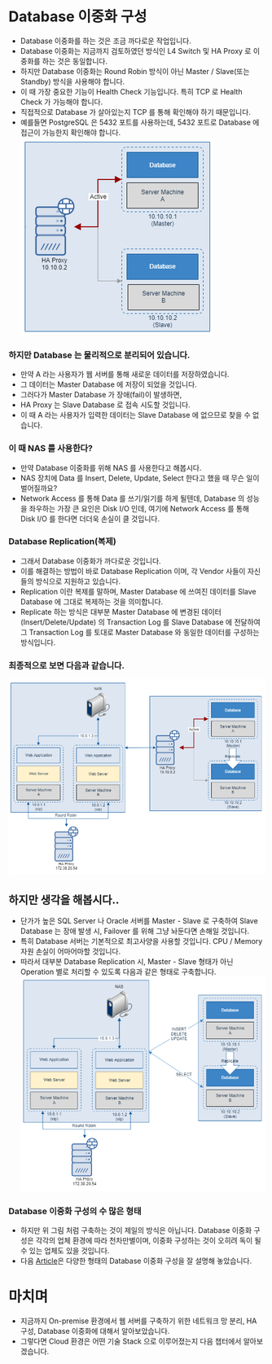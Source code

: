 # Database 이중화 구성

* Database 이중화를 하는 것은 조금 까다로운 작업입니다.
* Database 이중화는 지금까지 검토하였던 방식인 L4 Switch 및 HA Proxy 로 이중화를 하는 것은 동일합니다. 
* 하지만 Database 이중화는 Round Robin 방식이 아닌 Master / Slave(또는 Standby) 방식을 사용해야 합니다.
* 이 때 가장 중요한 기능이 Health Check 기능입니다. 특히 TCP 로 Health Check 가 가능해야 합니다. 
* 직접적으로 Database 가 살아있는지 TCP 를 통해 확인해야 하기 때문입니다.
* 예를들면 PostgreSQL 은 5432 포트를 사용하는데, 5432 포트로 Database 에 접근이 가능한지 확인해야 합니다.
  ![db_replication](img/13_db_replication.png)

### 하지만 Database 는 물리적으로 분리되어 있습니다.

* 만약 A 라는 사용자가 웹 서버를 통해 새로운 데이터를 저장하였습니다.
* 그 데이터는 Master Database 에 저장이 되었을 것입니다.
* 그러다가 Master Database 가 장애(fail)이 발생하면, 
* HA Proxy 는 Slave Database 로 접속 시도할 것입니다.
* 이 때 A 라는 사용자가 입력한 데이터는 Slave Database 에 없으므로 찾을 수 없습니다.

### 이 때 NAS 를 사용한다?

* 만약 Database 이중화를 위해 NAS 를 사용한다고 해봅시다.
* NAS 장치에 Data 를 Insert, Delete, Update, Select 한다고 했을 때 무슨 일이 벌어질까요?
* Network Access 를 통해 Data 를 쓰기/읽기를 하게 될텐데, Database 의 성능을 좌우하는 가장 큰 요인은 Disk I/O 인데, 여기에 Network Access 를 통해 Disk I/O 를 한다면 더더욱 손실이 클 것입니다.

### Database Replication(복제)

* 그래서 Database 이중화가 까다로운 것입니다. 
* 이를 해결하는 방법이 바로 Database Replication 이며, 각 Vendor 사들이 자신들의 방식으로 지원하고 있습니다.
* Replication 이란 복제를 말하며, Master Database 에 쓰여진 데이터를 Slave Database 에 그대로 복제하는 것을 의미합니다.
* Replicate 하는 방식은 대부분 Master Database 에 변경된 데이터(Insert/Delete/Update) 의 Transaction Log 를 Slave Database 에 전달하여 그 Transaction Log 를 토대로 Master Database 와 동일한 데이터를 구성하는 방식입니다.

### 최종적으로 보면 다음과 같습니다.

![db_replication](img/14_db_replication.png)

## 하지만 생각을 해봅시다..

* 단가가 높은 SQL Server 나 Oracle 서버를 Master - Slave 로 구축하여 Slave Database 는 장애 발생 시, Failover 를 위해 그냥 놔둔다면 손해일 것입니다.  
* 특히 Database 서버는 기본적으로 최고사양을 사용할 것입니다. CPU / Memory 자원 손실이 어마어마할 것입니다.
* 따라서 대부분 Database Replication 시, Master - Slave 형태가 아닌 Operation 별로 처리할 수 있도록 다음과 같은 형태로 구축합니다.  
  ![db_replication2](img/15_db_replication.png)

### Database 이중화 구성의 수 많은 형태

* 하지만 위 그림 처럼 구축하는 것이 제일의 방식은 아닙니다. Database 이중화 구성은 각각의 업체 환경에 따라 천차만별이며, 이중화 구성하는 것이 오히려 독이 될 수 있는 업체도 있을 것입니다.
* 다음 [Article](https://www.brianstorti.com/replication/)은 다양한 형태의 Database 이중화 구성을 잘 설명해 놓았습니다. 

# 마치며

* 지금까지 On-premise 환경에서 웹 서버를 구축하기 위한 네트워크 망 분리, HA 구성, Database 이중화에 대해서 알아보았습니다.
* 그렇다면 Cloud 환경은 어떤 기술 Stack 으로 이루어졌는지 다음 챕터에서 알아보겠습니다.